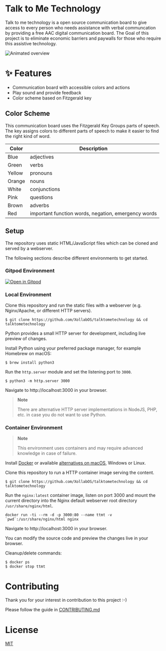# Talk to Me Technology

Talk to me technology is a open source communication board to give access to every person who needs assistance with verbal communcation by providing a free AAC digital communication board. The Goal of this project is to eliminate economic barriers and paywalls for those who require this assistive technology.

![Animated overview](https://user-images.githubusercontent.com/76171953/162774535-fd5d0859-95f3-433b-8f9f-00c33b5d2229.gif)

# ✨ Features

- Communication board with accessible colors and actions
- Play sound and provide feedback
- Color scheme based on Fitzgerald key

## Color Scheme

This communication board uses the Fitzgerald Key Groups parts of speech. The key assigns colors to different parts of speech to make it easier to find the right kind of word.

| Color  | Description  |
|--------|--------------|
| Blue   | adjectives   |
| Green  | verbs        |
| Yellow | pronouns     |
| Orange | nouns        |
| White  | conjunctions |
| Pink   | questions    |
| Brown  | adverbs      |
| Red    | important function words, negation, emergency words |

## Setup

The repository uses static HTML/JavaScript files which can be cloned and served by a webserver.

The following sections describe different environments to get started.

### Gitpod Environment

[![Open in Gitpod](https://gitpod.io/button/open-in-gitpod.svg)](https://gitpod.io/#https://github.com/XollabOS/talktometechnology)

### Local Environment

Clone this repository and run the static files with a webserver (e.g. Nginx/Apache, or different HTTP servers).

```
$ git clone https://github.com/XollabOS/talktometechnology && cd talktometechnology
```

Python provides a small HTTP server for development, including live preview of changes.

Install Python using your preferred package manager, for example Homebrew on macOS:

```
$ brew install python3
```

Run the `http.server` module and set the listening port to `3000`.

```
$ python3 -m http.server 3000
```

Navigate to http://localhost:3000 in your browser.

> **Note**
>
> There are alternative HTTP server implementations in NodeJS, PHP, etc. in case you do not want to use Python.

### Container Environment

> **Note**
>
> This environment uses containers and may require advanced knowledge in case of failure.

Install [Docker](https://docs.docker.com/get-docker/) or available [alternatives on macOS](https://dnsmichi.at/2022/03/15/docker-desktop-alternatives-macos-podman-nerdctl-rancher-desktop/), Windows or Linux.

Clone this repository to run a HTTP container image serving the content.

```
$ git clone https://github.com/XollabOS/talktometechnology && cd talktometechnology
```

Run the `nginx:latest` container image, listen on port 3000 and mount the current directory into the Nginx default webserver root directory `/usr/share/nginx/html`.

```
docker run -ti --rm -d -p 3000:80 --name ttmt -v `pwd`:/usr/share/nginx/html nginx
```

Navigate to http://localhost:3000 in your browser.

You can modify the source code and preview the changes live in your browser.

Cleanup/delete commands:

```
$ docker ps
$ docker stop ttmt
```

<!-- TODO
#### Images

#### Kubernetes
-->

# Contributing

Thank you for your interest in contribution to this project :-)

Please follow the guide in [CONTRIBUTING.md](CONTRIBUTING.md)

# License

[MIT](https://github.com/XollabOS/talktometechnology/blob/main/LICENSE)
